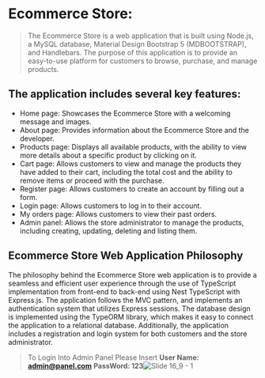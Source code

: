 #  Ecommerce Store:
>  The Ecommerce Store is a web application that is built using Node.js, a MySQL database, Material Design Bootstrap 5 (MDBOOTSTRAP), and Handlebars. The purpose of this application is to provide an easy-to-use platform for customers to browse, purchase, and manage products.
## The application includes several key features:
+ Home page: Showcases the Ecommerce Store with a welcoming message and images.
+ About page: Provides information about the Ecommerce Store and the developer.
+ Products page: Displays all available products, with the ability to view more details about a specific product by clicking on it.
+ Cart page: Allows customers to view and manage the products they have added to their cart, including the total cost and the ability to remove items or proceed with the purchase.
+ Register page: Allows customers to create an account by filling out a form.
+ Login page: Allows customers to log in to their account.
+ My orders page: Allows customers to view their past orders.
+ Admin panel: Allows the store administrator to manage the products, including creating, updating, deleting and listing them.
## Ecommerce Store Web Application Philosophy
The philosophy behind the Ecommerce Store web application is to provide a seamless and efficient user experience through the use of TypeScript implementation from front-end to back-end using Nest TypeScript with Express.js. The application follows the MVC pattern, and implements an authentication system that utilizes Express sessions. The database design is implemented using the TypeORM library, which makes it easy to connect the application to a relational database. Additionally, the application includes a registration and login system for both customers and the store administrator.

> To Login Into Admin Panel Please Insert 
  **User Name: admin@panel.com**
   **PassWord: 123**![Slide 16_9 - 1](https://user-images.githubusercontent.com/29811601/211368106-72268db8-9166-4761-acdf-46adf688d3d3.png)

